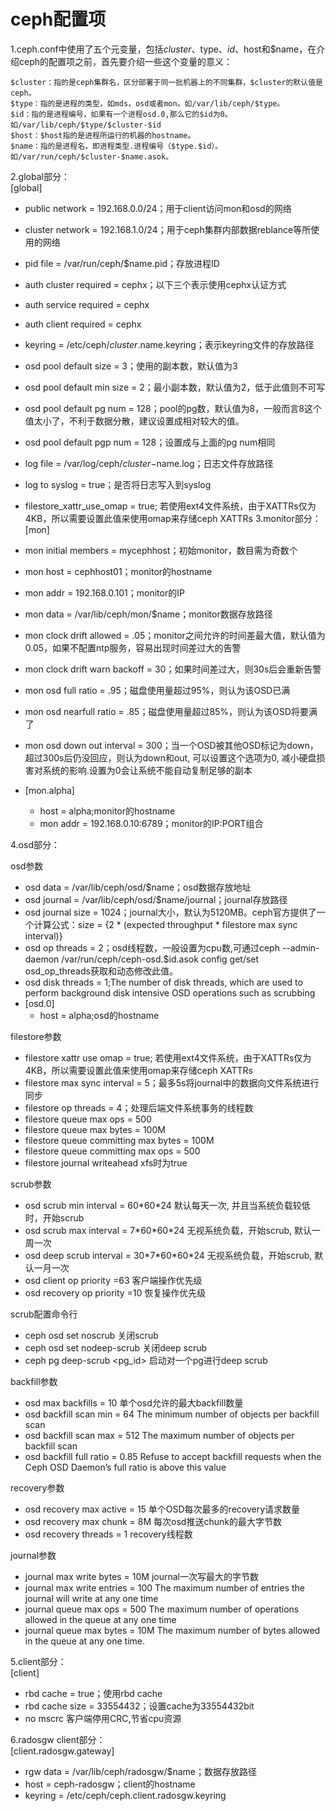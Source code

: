 # ceph配置项 #
1.ceph.conf中使用了五个元变量，包括$cluster、$type、$id、$host和$name，在介绍ceph的配置项之前，首先要介绍一些这个变量的意义：  

    $cluster：指的是ceph集群名，区分部署于同一批机器上的不同集群，$cluster的默认值是ceph。
    $type：指的是进程的类型，如mds，osd或者mon。如/var/lib/ceph/$type。
    $id：指的是进程编号，如果有一个进程osd.0,那么它的$id为0。如/var/lib/ceph/$type/$cluster-$id
    $host：$host指的是进程所运行的机器的hostname。
    $name：指的是进程名，即进程类型.进程编号（$type.$id）。如/var/run/ceph/$cluster-$name.asok。
2.global部分：   
[global]

* public network   = 192.168.0.0/24；用于client访问mon和osd的网络
* cluster network  = 192.168.1.0/24；用于ceph集群内部数据reblance等所使用的网络
* pid file         = /var/run/ceph/$name.pid；存放进程ID
* auth cluster required  = cephx；以下三个表示使用cephx认证方式
* auth service required  = cephx
* auth client required   = cephx
* keyring = /etc/ceph/$cluster.$name.keyring；表示keyring文件的存放路径
* osd pool default size  = 3；使用的副本数，默认值为3
* osd pool default min size  = 2；最小副本数，默认值为2，低于此值则不可写
* osd pool default pg num    = 128；pool的pg数，默认值为8，一般而言8这个值太小了，不利于数据分散，建议设置成相对较大的值。
* osd pool default pgp num   = 128；设置成与上面的pg num相同
* log file                   = /var/log/ceph/$cluster-$name.log；日志文件存放路径
* log to syslog              = true；是否将日志写入到syslog
* filestore_xattr_use_omap   = true; 若使用ext4文件系统，由于XATTRs仅为4KB，所以需要设置此值来使用omap来存储ceph XATTRs 
3.monitor部分：  
[mon]  

* mon initial members        = mycephhost；初始monitor，数目需为奇数个
* mon host                   = cephhost01；monitor的hostname
* mon addr                   = 192.168.0.101；monitor的IP
* mon data                   = /var/lib/ceph/mon/$name；monitor数据存放路径
* mon clock drift allowed    = .05；monitor之间允许的时间差最大值，默认值为0.05，如果不配置ntp服务，容易出现时间差过大的告警
* mon clock drift warn backoff = 30；如果时间差过大，则30s后会重新告警
* mon osd full ratio         = .95；磁盘使用量超过95%，则认为该OSD已满
* mon osd nearfull ratio     = .85；磁盘使用量超过85%，则认为该OSD将要满了
* mon osd down out interval  = 300；当一个OSD被其他OSD标记为down，超过300s后仍没回应，则认为down和out, 可以设置这个选项为0, 减小硬盘损害对系统的影响.设置为0会让系统不能自动复制足够的副本
* [mon.alpha]
  * host                     = alpha;monitor的hostname
  * mon addr                 = 192.168.0.10:6789；monitor的IP:PORT组合
  
4.osd部分：  

osd参数

* osd data                 = /var/lib/ceph/osd/$name；osd数据存放地址
* osd journal              = /var/lib/ceph/osd/$name/journal；journal存放路径
* osd journal size         = 1024；journal大小，默认为5120MB。ceph官方提供了一个计算公式：size = {2 * (expected throughput * filestore max sync interval)}
* osd op threads           = 2；osd线程数，一般设置为cpu数,可通过ceph --admin-daemon /var/run/ceph/ceph-osd.$id.asok config get/set osd_op_threads获取和动态修改此值。
* osd disk threads         = 1;The number of disk threads, which are used to perform background disk intensive OSD operations such as scrubbing
* [osd.0]
  * host                     = alpha;osd的hostname

filestore参数

* filestore xattr use omap = true; 若使用ext4文件系统，由于XATTRs仅为4KB，所以需要设置此值来使用omap来存储ceph XATTRs 
* filestore max sync interval = 5；最多5s将journal中的数据向文件系统进行同步
* filestore op threads     = 4；处理后端文件系统事务的线程数
* filestore queue max ops = 500
* filestore queue max bytes = 100M
* filestore queue committing max bytes = 100M
* filestore queue committing max ops = 500
* filestore journal writeahead xfs时为true

scrub参数

* osd scrub min interval = 60\*60\*24 默认每天一次, 并且当系统负载较低时，开始scrub
* osd scrub max interval = 7\*60\*60\*24  无视系统负载，开始scrub, 默认一周一次
* osd deep scrub interval = 30\*7\*60\*60\*24  无视系统负载，开始scrub, 默认一月一次
* osd client op priority  =63 客户端操作优先级
* osd recovery op priority =10 恢复操作优先级

scrub配置命令行
* ceph osd set noscrub          关闭scrub
* ceph osd set nodeep-scrub     关闭deep scrub
* ceph pg deep-scrub <pg_id>    启动对一个pg进行deep scrub

backfill参数

* osd max backfills   = 10 单个osd允许的最大backfill数量
* osd backfill scan min = 64   The minimum number of objects per backfill scan
* osd backfill scan max = 512   The maximum number of objects per backfill scan
* osd backfill full ratio  = 0.85 Refuse to accept backfill requests when the Ceph OSD Daemon’s full ratio is above this value

recovery参数

* osd recovery max active = 15 单个OSD每次最多的recovery请求数量
* osd recovery max chunk = 8M 每次osd推送chunk的最大字节数
* osd recovery threads = 1 recovery线程数

journal参数

* journal max write bytes = 10M journal一次写最大的字节数
* journal max write entries = 100 The maximum number of entries the journal will write at any one time
* journal queue max ops = 500 The maximum number of operations allowed in the queue at any one time
* journal queue max bytes = 10M  The maximum number of bytes allowed in the queue at any one time. 

  
5.client部分：  
[client]

* rbd cache                 = true；使用rbd cache
* rbd cache size            = 33554432；设置cache为33554432bit
* no mscrc                  客户端停用CRC,节省cpu资源

6.radosgw client部分：   
[client.radosgw.gateway]

* rgw data                  = /var/lib/ceph/radosgw/$name；数据存放路径
* host                      =  ceph-radosgw；client的hostname
* keyring                   = /etc/ceph/ceph.client.radosgw.keyring
